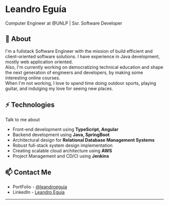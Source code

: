 # Leandro Eguía
Computer Engineer at @UNLP  |  Ssr. Software Developer 
## 🧐 About
I'm a fullstack Software Engineer with the mission of build efficient and client-oriented software solutions. I have experience in Java development, mostly web application oriented. 
<br>
Also, I'm currently working on democratizing technical education and shape the next generation of engineers and developers, by making some interesting online courses.
<br>
When I'm not working, I love to spend time doing outdoor sports, playing guitar, and indulging my love for seeing new places.  

## ⚡ Technologies
Talk to me about
- Front-end development using **TypeScript, Angular**
- Backend development using **Java, SpringBoot**
- Architectural design for **Relational Database Management Systems** 
- Robust full-stack system design implementation
- Creating scalable cloud architecture using **AWS**
- Project Management and CD/CI using **Jenkins**

## 📫 Contact Me
- PortFolio - [@leandroeguia](https://www.behance.net/leandroeguia)
- LinkedIn - [Leandro Eguia](https://www.linkedin.com/in/leandroeguia/)


---

